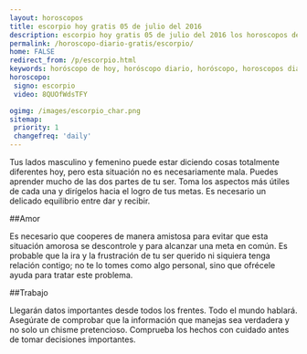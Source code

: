 ```yaml
---
layout: horoscopos
title: escorpio hoy gratis 05 de julio del 2016 
description: escorpio hoy gratis 05 de julio del 2016 los horoscopos del dia, amor, trabajo, vida personal. Todas las predicciones para escorpio gratis. Ahora Tambien podes consultar el Oraculo SI o NO http://horoscopo-del-dia.com/oraculo-si-no/ 
permalink: /horoscopo-diario-gratis/escorpio/
home: FALSE
redirect_from: /p/escorpio.html
keywords: horóscopo de hoy, horóscopo diario, horóscopo, horoscopos diarios gratis del dia de hoy, horóscopo diario gratis,horóscopo 2016, horóscopo esperanza gracia, horoscopo escorpio hoy, horoscop, horóscopos gratis, horoscopo escorpio, horoscopo escorpio 2016, Tarot, Astrologia, Zodíaco, escorpio, horoscopo gratis
horoscopo:
 signo: escorpio
 video: 8QUOfWdsTFY

ogimg: /images/escorpio_char.png
sitemap:
 priority: 1
 changefreq: 'daily'
---
```



Tus lados masculino y femenino puede estar diciendo cosas totalmente diferentes hoy, pero esta situación no es necesariamente mala. Puedes aprender mucho de las dos partes de tu ser. Toma los aspectos más útiles de cada una y dirígelos hacia el logro de tus metas. Es necesario un delicado equilibrio entre dar y recibir.

##Amor

Es necesario que cooperes de manera amistosa para evitar que esta situación amorosa se descontrole y para alcanzar una meta en común. Es probable que la ira y la frustración de tu ser querido ni siquiera tenga relación contigo; no te lo tomes como algo personal, sino que ofrécele ayuda para tratar este problema.

##Trabajo

Llegarán datos importantes desde todos los frentes. Todo el mundo hablará. Asegúrate de comprobar que la información que manejas sea verdadera y no solo un chisme pretencioso. Comprueba los hechos con cuidado antes de tomar decisiones importantes.